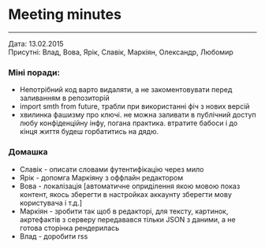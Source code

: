 # Meeting minutes 
--------------------
Дата: 13.02.2015   
Присутні: Влад, Вова, Ярік, Славік, Маркіян, Олександр, Любомир

### Міні поради:
* Непотрібний код варто видаляти, а не закоментовувати перед заливанням в репозиторій
* import smth from future, трабли при використанні фіч з нових версій
* хвилинка фашизму про ключі. не можна заливати в публічний доступ любу конфіденційну інфу, погана практика. втратите бабоси і до кінця життя будеш горбатитись на дядю.

### Домашка
* Славік - описати словами футентифікацію через мило
* Ярік - допомга Маркіяну з оффлайн редактором
* Вова - локалізація [автоматичне оприділення якою мовою показ контент, якось зберегти в настройках аккаунту зберегти мову користувача і т.д.]
* Маркіян - зробити так щоб в редакторі, для тексту, картинок, акртефактів з серверу передавався тільки JSON з даними, а не готова сторінка рендерилась
* Влад - доробити rss